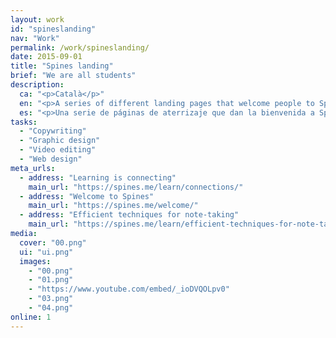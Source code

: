 ```yaml
---
layout: work
id: "spineslanding"
nav: "Work"
permalink: /work/spineslanding/
date: 2015-09-01
title: "Spines landing"
brief: "We are all students"
description:
  ca: "<p>Català</p>"
  en: "<p>A series of different landing pages that welcome people to Spines and explain <a href='https://spines.me/welcome/'>its philosophy</a>, the <a href='https://spines.me/learn/connections/'>reasons to use the application</a> and some <a href='https://spines.me/learn/efficient-techniques-for-note-taking/'>note-taking techniques</a> that anyone can use.</p>"
  es: "<p>Una serie de páginas de aterrizaje que dan la bienvenida a Spines y explican <a href='https://spines.me/es/welcome/'>su filosofía</a>, los <a href='https://spines.me/es/learn/connections/'>motivos para usar la aplicación</a> y algunas <a href='https://spines.me/es/learn/efficient-techniques-for-note-taking/'>técnicas eficaces de toma de notas</a> que cualquier persona puede poner en práctica.</p>"
tasks:
  - "Copywriting"
  - "Graphic design"
  - "Video editing"
  - "Web design"
meta_urls:
  - address: "Learning is connecting"
    main_url: "https://spines.me/learn/connections/"
  - address: "Welcome to Spines"
    main_url: "https://spines.me/welcome/"
  - address: "Efficient techniques for note-taking"
    main_url: "https://spines.me/learn/efficient-techniques-for-note-taking/"
media:
  cover: "00.png"
  ui: "ui.png"
  images:
    - "00.png"
    - "01.png"
    - "https://www.youtube.com/embed/_ioDVQOLpv0"
    - "03.png"
    - "04.png"
online: 1
---
```


